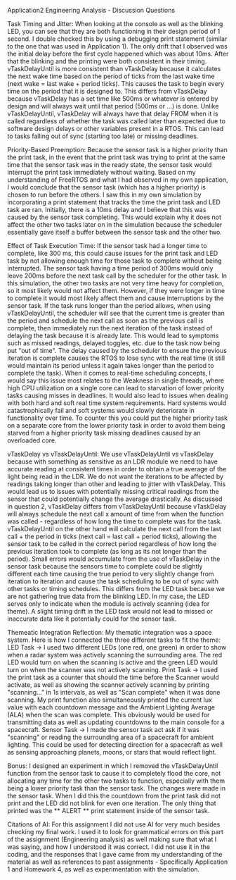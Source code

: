 Application2
Engineering Analysis - Discussion Questions

Task Timing and Jitter: 
When looking at the console as well as the blinking LED, you can see that they are both functioning in their design period of 1 second. I double checked this by using a debugging print statement (similar to the one that was used in Application 1). The only drift that I observed was the initial delay before the first cycle happened which was about 10ms. After that the blinking and the printing were both consistent in their timing. vTaskDelayUntil is more consistent than vTaskDelay because it calculates the next wake time based on the period of ticks from the last wake time (next wake = last wake + period ticks). This causes the task to begin every time on the period that it is designed to. This differs from vTaskDelay because vTaskDelay has a set time like 500ms or whatever is entered by design and will always wait until that period (500ms or ...) is done. Unlike vTaskDelayUntil, vTaskDelay will always have that delay FROM when it is called regardless of whether the task was called later than expected due to software design delays or other variables present in a RTOS. This can lead to tasks falling out of sync (starting too late) or missing deadlines.

Priority-Based Preemption: 
Because the sensor task is a higher priority than the print task, in the event that the print task was trying to print at the same time that the sensor task was in the ready state, the sensor task would interrupt the print task immediately without waiting. Based on my understanding of FreeRTOS and what I had observed in my own application, I would conclude that the sensor task (which has a higher priority) is chosen to run before the others. I saw this in my own simulation by incorporating a print statement that tracks the time the print task and LED task are ran. Initially, there is a 10ms delay and I believe that this was caused by the sensor task completing. This would explain why it does not affect the other two tasks later on in the simulation because the scheduler essentially gave itself a buffer between the sensor task and the other two.

Effect of Task Execution Time: 
If the sensor task had a longer time to complete, like 300 ms, this could cause issues for the print task and LED task by not allowing enough time for those task to complete without being interrupted. The sensor task having a time period of 300ms would only leave 200ms before the next task call by the scheduler for the other task. In this simulation, the other two tasks are not very time heavy for completion, so it most likely would not affect them. However, if they were longer in time to complete it would most likely affect them and cause interruptions by the sensor task. If the task runs longer than the period allows, when using vTaskDelayUntil, the scheduler will see that the current time is greater than the period and schedule the next call as soon as the previous call is complete, then immediately run the next iteration of the task instead of delaying the task because it is already late. This would lead to symptoms such as missed readings, delayed toggles, etc. due to the task now being put "out of time". The delay caused by the scheduler to ensure the previous iteration is complete causes the RTOS to lose sync with the real time (it still would maintain its period unless it again takes longer than the period to complete the task). When it comes to real-time scheduling concepts, I would say this issue most relates to the Weakness in single threads, where high CPU utilization on a single core can lead to starvation of lower priority tasks causing misses in deadlines. It would also lead to issues when dealing with both hard and soft real time system requirements. Hard systems would catastrophically fail and soft systems would slowly deteriorate in functionality over time. To counter this you could put the higher priority task on a separate core from the lower priority task in order to avoid them being starved from a higher priority task missing deadlines caused by an overloaded core. 

vTaskDelay vs vTaskDelayUntil: 
We use vTaskDelayUntil vs vTaskDelay because with something as sensitive as an LDR module we need to have accurate reading at consistent times in order to obtain a true average of the light being read in the LDR. We do not want the iterations to be affected by readings taking longer than other and leading to jitter with vTaskDelay. This would lead us to issues with potentially missing critical readings from the sensor that could potentially change the average drastically. As discussed in question 2, vTaskDelay differs from vTaskDelayUntil because vTaskDelay will always schedule the next call x amount of time from when the function was called - regardless of how long the time to complete was for the task. vTaskDelayUntil on the other hand will calculate the next call from the last call + the period in ticks (next call = last call + period ticks), allowing the sensor task to be called in the correct period regardless of how long the previous iteration took to complete (as long as its not longer than the period). Small errors would accumulate from the use of vTaskDelay in the sensor task because the sensors time to complete could be slightly different each time causing the true period to very slightly change from iteration to iteration and cause the task scheduling to be out of sync with other tasks or timing schedules. This differs from the LED task because we are not gathering true data from the blinking LED. In my case, the LED serves only to indicate when the module is actively scanning (idea for theme). A slight timing drift in the LED task would not lead to missed or inaccurate data like it potentially could for the sensor task.

Themeatic Integration Reflection: 
My thematic integration was a space system. Here is how I connected the three different tasks to fit the theme:
LED Task -> I used two different LEDs (one red, one green) in order to show when a radar system was actively scanning the surrounding area. The red LED would turn on when the scanning is active and the green LED would turn on when the scanner was not actively scanning.
Print Task -> I used the print task as a counter that should the time before the Scanner would activate, as well as showing the scanner actively scanning by printing "scanning..." in 1s intervals, as well as "Scan complete" when it was done scanning. My print function also simultaneously printed the current lux value with each countdown message and the Ambient Lighting Average (ALA) when the scan was complete. This obviously would be used for transmitting data as well as updating countdowns to the main console for a spacecraft.
Sensor Task -> I made the sensor task act ask if it was "scanning" or reading the surrounding area of a spacecraft for ambient lighting. This could be used for detecting direction for a spacecraft as well as sensing approaching planets, moons, or stars that would reflect light.

Bonus: 
I designed an experiment in which I removed the vTaskDelayUntil function from the sensor task to cause it to completely flood the core, not allocating any time for the other two tasks to function, especially with them being a lower priority task than the sensor task. The changes were made in the sensor task. When I did this the countdown from the print task did not print and the LED did not blink for even one iteration. The only thing that printed was the ** ALERT ** print statement inside of the sensor task.

Citations of AI:
For this assignment I did not use AI for very much besides checking my final work. I used it to look for grammatical errors on this part of the assignment (Engineering analysis) as well making sure that what I was saying, and how I understood it was correct. I did not use it in the coding, and the responses that I gave came from my understanding of the material as well as references to past assignments - Specifically Application 1 and Homework 4, as well as experimentation with the simulation.
